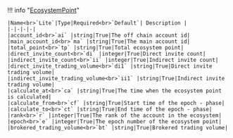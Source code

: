 !!! info "[EcosystemPoint](/../../schemas/ecosystem_point)"
    <br>

    |Name<br>`Lite`|Type|Required<br>`Default`| Description |
    |-|-|-|-|
    |account_id<br>`ai` |string|True|The off chain account id|
    |main_account_id<br>`ma` |string|True|The main account id|
    |total_point<br>`tp` |string|True|Total ecosystem point|
    |direct_invite_count<br>`di` |integer|True|Direct invite count|
    |indirect_invite_count<br>`ii` |integer|True|Indirect invite count|
    |direct_invite_trading_volume<br>`di1` |string|True|Direct invite trading volume|
    |indirect_invite_trading_volume<br>`ii1` |string|True|Indirect invite trading volume|
    |calculate_at<br>`ca` |string|True|The time when the ecosystem point is calculated|
    |calculate_from<br>`cf` |string|True|Start time of the epoch - phase|
    |calculate_to<br>`ct` |string|True|End time of the epoch - phase|
    |rank<br>`r` |integer|True|The rank of the account in the ecosystem|
    |epoch<br>`e` |integer|True|The epoch number of the ecosystem point|
    |brokered_trading_volume<br>`bt` |string|True|Brokered trading volume|
